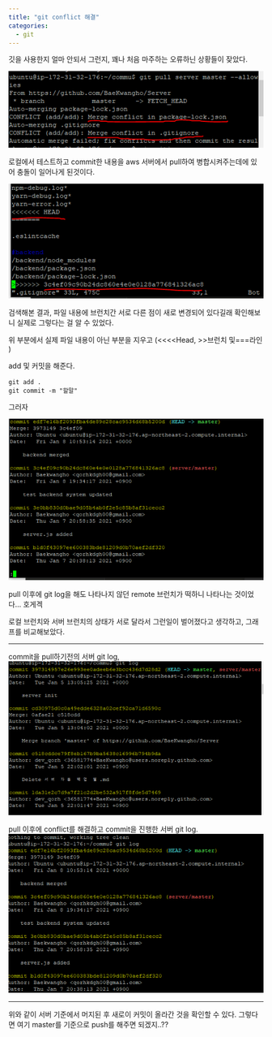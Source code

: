 ```yaml
---
title: "git conflict 해결"
categories:
  - git
---
```


깃을 사용한지 얼마 안되서 그런지, 꽤나 처음 마주하는 오류하닌 상황들이 잦았다.

![git conflict 해결](/assets/imgs/2021-01-08-gitconflict.PNG)

로컬에서 테스트하고 commit한 내용을 aws 서버에서 pull하여 병합시켜주는데에 있어 충돌이 일어나게 된것이다.

![git conflict 해결](/assets/imgs/2021-01-08-gitignore.PNG)

검색해본 결과, 파일 내용에 브런치간 서로 다른 점이 새로 변경되어 있다길래 확인해보니 실제로 그렇다는 걸 알 수 있었다.

위 부분에서 실제 파일 내용이 아닌 부분을 지우고 (<<<<Head, >>브런치 및===라인 )

add 및 커밋을 해준다.
```
git add . 
git commit -m "할말"
```

그러자 

![git conflict 해결](/assets/imgs/2021-01-08-aftercommit.PNG)

pull 이후에 git log을 해도 나타나지 않던 remote 브런치가 떡하니 나타나는 것이었다... 호게겍

로컬 브런치와 서버 브런치의 상태가 서로 달라서 그런일이 벌어졌다고 생각하고, 그래프를 비교해보았다.

---
commit을 pull하기전의 서버 git log,
![git conflict 해결](/assets/imgs/2021-01-08-serverlog.PNG)

pull 이후에 conflict를 해결하고 commit을 진행한 서버 git log.
![git conflict 해결](/assets/imgs/2021-01-08-afterlog.PNG)

---
위와 같이 서버 기준에서 머지된 후 새로이 커밋이 올라간 것을 확인할 수 있다. 그렇다면 여기 master를 기준으로 push를 해주면 되겠지..??